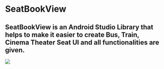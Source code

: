 # SeatBookView
## SeatBookView is an Android Studio Library that helps to make it easier to create Bus, Train, Cinema Theater Seat UI and all functionalities are given.

[![](https://jitpack.io/v/JahidHasanCO/SeatBookView.svg)](https://jitpack.io/#JahidHasanCO/SeatBookView)
